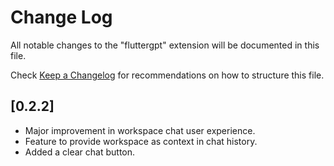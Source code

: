 # Change Log

All notable changes to the "fluttergpt" extension will be documented in this file.

Check [Keep a Changelog](http://keepachangelog.com/) for recommendations on how to structure this file.

## [0.2.2]

- Major improvement in workspace chat user experience.
- Feature to provide workspace as context in chat history.
- Added a clear chat button.